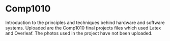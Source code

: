 # Comp1010
Introduction to the principles and techniques behind hardware and software systems.
Uploaded are the Comp1010 final projects files which used Latex and Overleaf.
The photos used in the project have not been uploaded.
